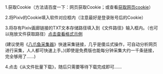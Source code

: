 1.获取Cookie（方法请百度一下：网页获取Cookie；或查看[获取网页cookie](https://blog.csdn.net/lzsm_/article/details/126088857)）

2.将Pixiv的Cookie填入软件对应框内（注意最好是登录账号后的Cookie）

3.将存有Pixiv画廊链接的TXT文本存储路径填入到《文件路径》输入框内。（也可以拖放文件获取路径）[点击查看格式示例](https://github.com/mokola704/Pixiv-Downloader/blob/main/%E6%A0%BC%E5%BC%8F%E7%A4%BA%E4%BE%8B.txt)

(建议使用《[八爪鱼采集器](https://www.bazhuayu.com/)》快速采集链接，几乎是傻瓜式操作，可自动分析网页进行采集，人人都可快速上手。)(即使是免费版也能每分钟采集大约一千条链接，完全够用了……)

4.点击《从文件批量下载》，随后只需要等待下载完成即可……

